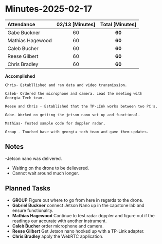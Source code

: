 # Minutes-2025-02-17

| Attendance       | 02/13 [Minutes] |  Total [Minutes]  |
| :----            | :----:          |  :----:           |
| Gabe Buckner     | 60              | **60**            |
| Mathias Hagewood | 60              | **60**            | 
| Caleb Bucher     | 60              | **60**            |
| Reese Gilbert    | 60              | **60**            |
| Chris Bradley    | 60              | **60**            |  

    
**Accomplished**  

    Chris- Establlished and ran data and video transmission. 
    
    Caleb- Ordered the microphone and camera. Lead the meeting with Georgia Tech team. 
    
    Reese and Chris - Established that the TP-LInk works between two PC's.
    
    Gabe- Worked on getting the jetson nano set up and functional.
    
    Mathias- Tested sample code for doppler radar. 
    
    Group - Touched base with georgia tech team and gave them updates.


## Notes 
-Jetson nano was delivered. 
- Waiting on the drone to be delievered.
- Cannot wait around much longer.
  

## Planned Tasks
- **GROUP** Figure out where to go from here in regards to the drone. 
- **Gabriel Buckner** connect Jetson Nano up in the capstone lab and ensure functionality.    
- **Mathias Hagewood** Continue to test radar doppler and figure out if the readings our accurate with another instrument. 
- **Caleb Bucher**  order microphone and camera.
- **Reese Gilbert** Get Jetson nano hooked up with a TP-Link adapter. 
- **Chris Bradley** apply the WebRTC application.  
